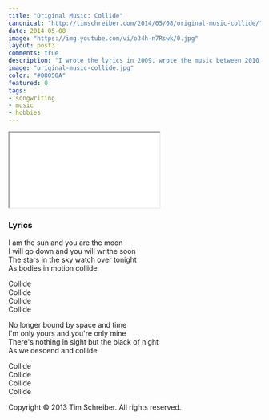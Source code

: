 ```yaml
---
title: "Original Music: Collide"
canonical: "http://timschreiber.com/2014/05/08/original-music-collide/"
date: 2014-05-08
image: "https://img.youtube.com/vi/o34h-n7Rswk/0.jpg"
layout: post3
comments: true
description: "I wrote the lyrics in 2009, wrote the music between 2010 and 2013, and recorded it in my home studio (if you can call it that) in April to May 2014."
image: "original-music-collide.jpg"
color: "#08050A"
featured: 0
tags:
- songwriting
- music
- hobbies
---
```


<div class="embed-responsive embed-responsive-16by9">
    <iframe class="embed-responsive-item" src="//www.youtube.com/embed/o34h-n7Rswk"></iframe>
</div>

### Lyrics

<p>I am the sun and you are the moon<br/>
I will go down and you will writhe soon<br/>
The stars in the sky watch over tonight<br/>
As bodies in motion collide</p>

<p>Collide<br/>
Collide<br/>
Collide<br/>
Collide</p>

<p>No longer bound by space and time<br/>
I'm only yours and you're only mine<br/>
There's nothing in sight but the black of night<br/>
As we descend and collide</p>

<p>Collide<br/>
Collide<br/>
Collide<br/>
Collide</p>

<p>Copyright &copy; 2013 Tim Schreiber. All rights reserved.</p>
